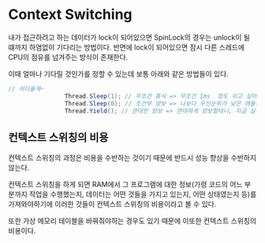 # Context Switching

내가 접근하려고 하는 데이터가 lock이 되어있으면 SpinLock의 경우는 unlock이 될 떄까지 하염없이 기다리는 방법이다. 반면에 lock이 되어있으면 잠시 다른 스레드에 CPU의 점유를 넘겨주는 방식이 존재한다. 

이때 얼마나 기다릴 것인가를 정할 수 있는데 보통 아래와 같은 방법들이 있다.

```c#
// 쉬다올게~
                Thread.Sleep(1); // 무조건 휴식 => 무조건 1ms  정도 쉬고 싶어요 (실제로 쉬는 정도는 운영체제의 스케쥴러가 결정함, 최대한 비슷하게 해주려고 노력함)
                Thread.Sleep(0); // 조건부 양보 => 나보다 우선순위가 낮은 애들한테는 양보 불가 => 우선순위가 나보다 같거나 높은 스레드가 없으면 다시 본인이 cpu를 점유함 
                Thread.Yield(); // 관대한 양보 => 관대하게 양보할테니, 지금 실행이 가능한 스레드가 있으면 실행하세요. 그때 실행가능한 스레드가 없으면 남은 시간 자기가 소진한다.
```



## 컨텍스트 스위칭의 비용

컨텍스트 스위칭의 과정은 비용을 수반하는 것이기 때문에 반드시 성능 향상을 수반하지 않는다.

컨텍스트 스위칭을 하게 되면 RAM에서 그 프로그램에 대한 정보(가령 코드의 어느 부분까지 작업을 수행했는지, 데이터는 어떤 것들을 가지고 있는지, 어떤 상태였는지 등)를 가져와야하기에 이러한 것들이 컨텍스트 스위칭의 비용이라고 볼 수 있다.

또한 가상 메모리 테이블을 바꿔줘야하는 경우도 있기 때문에 이또한 컨텍스트 스위칭의 비용이다. 

